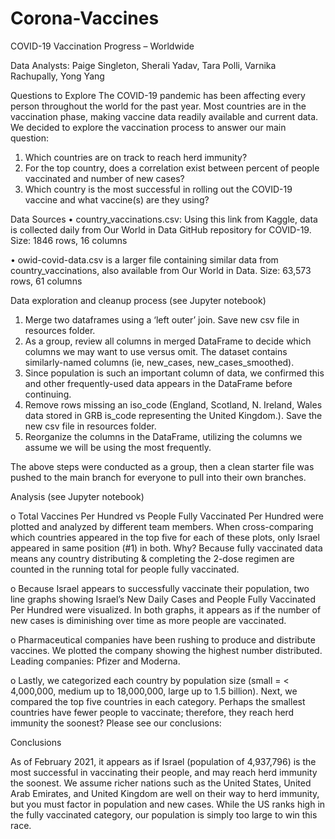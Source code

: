 # Corona-Vaccines

COVID-19 Vaccination Progress – Worldwide

 


Data Analysts:  Paige Singleton, Sherali Yadav, Tara Polli, Varnika Rachupally, Yong Yang
       
Questions to Explore
The COVID-19 pandemic has been affecting every person throughout the world for the past year. Most countries are in the vaccination phase, making vaccine data readily available and current data.  We decided to explore the vaccination process to answer our main question: 

1. Which countries are on track to reach herd immunity?
2. For the top country, does a correlation exist between percent of people vaccinated and number of new cases?
3. Which country is the most successful in rolling out the COVID-19 vaccine and what vaccine(s) are they using?  

Data Sources
•	country_vaccinations.csv:  Using this link from Kaggle, data is collected daily from Our World in Data GitHub repository for COVID-19.  Size:  1846 rows, 16 columns

•	owid-covid-data.csv is a larger file containing similar data from country_vaccinations, also available from Our World in Data.  Size:  63,573 rows, 61 columns

Data exploration and cleanup process (see Jupyter notebook)
1.	Merge two dataframes using a ‘left outer’ join.  Save new csv file in resources folder. 
2.	As a group, review all columns in merged DataFrame to decide which columns we may want to use versus omit.  The dataset contains similarly-named columns (ie, new_cases, new_cases_smoothed). 
3.	Since population is such an important column of data, we confirmed this and other frequently-used data appears in the DataFrame before continuing. 
4.	Remove rows missing an iso_code (England, Scotland, N. Ireland, Wales data stored in GRB is_code representing the United Kingdom.).  Save the new csv file in resources folder.
5.	Reorganize the columns in the DataFrame, utilizing the columns we assume we will be using the most frequently. 

The above steps were conducted as a group, then a clean starter file was pushed to the main branch for everyone to pull into their own branches.

Analysis (see Jupyter notebook)

o	Total Vaccines Per Hundred vs People Fully Vaccinated Per Hundred were plotted and analyzed by different team members. When cross-comparing which countries appeared in the top five for each of these plots, only Israel appeared in same position (#1) in both. Why? Because fully vaccinated data means any country distributing & completing the 2-dose regimen are counted in the running total for people fully vaccinated.

o	Because Israel appears to successfully vaccinate their population, two line graphs showing Israel’s New Daily Cases and People Fully Vaccinated Per Hundred were visualized.  In both graphs, it appears as if the number of new cases is diminishing over time as more people are vaccinated.

o	Pharmaceutical companies have been rushing to produce and distribute vaccines. We plotted the company showing the highest number distributed. Leading companies:  Pfizer and Moderna. 

o	Lastly, we categorized each country by population size (small = < 4,000,000, medium up to 18,000,000, large up to 1.5 billion).  Next, we compared the top five countries in each category. Perhaps the smallest countries have fewer people to vaccinate; therefore, they reach herd immunity the soonest?  Please see our conclusions:  

Conclusions

As of February 2021, it appears as if Israel (population of 4,937,796) is the most successful in vaccinating their people, and may reach herd immunity the soonest.   We assume richer nations such as the United States, United Arab Emirates, and United Kingdom are well on their way to herd immunity, but you must factor in population and new cases.  While the US ranks high in the fully vaccinated category, our population is simply too large to win this race.
